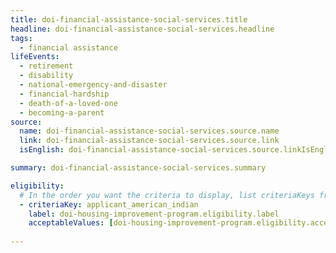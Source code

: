 ```yaml
---
title: doi-financial-assistance-social-services.title
headline: doi-financial-assistance-social-services.headline
tags:
  - financial assistance
lifeEvents:
  - retirement
  - disability
  - national-emergency-and-disaster
  - financial-hardship
  - death-of-a-loved-one
  - becoming-a-parent
source:
  name: doi-financial-assistance-social-services.source.name
  link: doi-financial-assistance-social-services.source.link
  isEnglish: doi-financial-assistance-social-services.source.linkIsEnglish

summary: doi-financial-assistance-social-services.summary

eligibility:
  # In the order you want the criteria to display, list criteriaKeys from the csv here, each followed by a comma-separated list of which values indicate eligibility for that criteria. Wrap individual values in quotes if they have inner commas.
  - criteriaKey: applicant_american_indian
    label: doi-housing-improvement-program.eligibility.label
    acceptableValues: [doi-housing-improvement-program.eligibility.acceptableValues]
 
---
```

